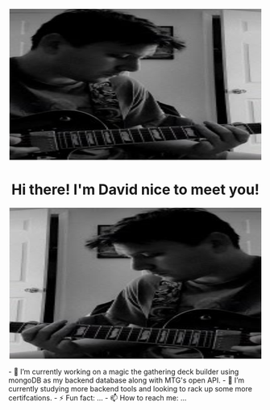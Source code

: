 <p align="center">
<img src="MePhoto1.jpg"  style="width:500px; height:300px"/>
</p>
<h1 style="text-align: center;">
Hi there! I'm David nice to meet you!
</h1>
<p align="center">
<img src="MePhoto2.jpg"  style="width:500px; height:300px"/>
</p>
- 🔭 I’m currently working on a magic the gathering deck builder using mongoDB as my backend database along with MTG's open API.
- 🌱 I’m currently studying more backend tools and looking to rack up some more certifcations.
- ⚡ Fun fact: ...
- 📫 How to reach me: ...
